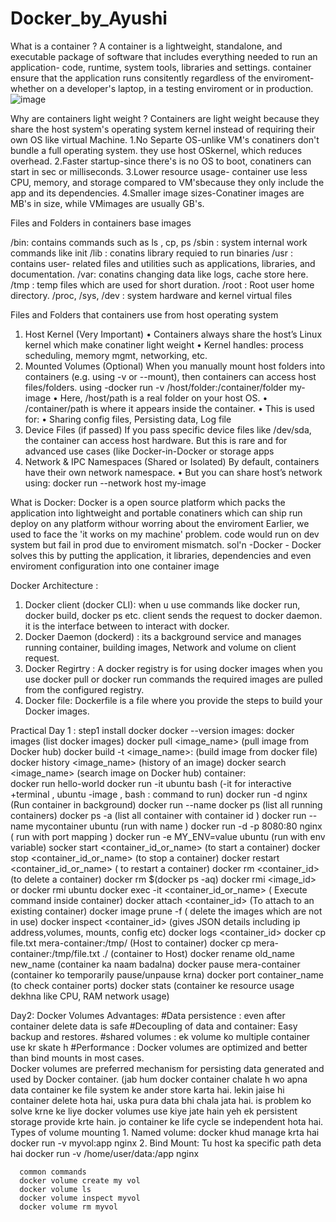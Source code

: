 # Docker_by_Ayushi
What is a container ?
A container is a lightweight, standalone, and executable package of software that includes everything needed to run an application- code, runtime, system tools, libraries and settings.
container ensure that the application runs consitently regardless of the enviroment- whether on a developer's laptop, in a testing enviroment or in production.
![image](https://github.com/user-attachments/assets/1969cc8a-5aad-43be-8da9-363b321ce35d)

Why are containers light weight ?
Containers are light weight because they share the host system's operating system kernel instead of requiring their own OS like virtual Machine.
1.No Separte OS-unlike VM's conatiners don't bundle a full operating system. they use host OSkernel, which reduces overhead.
2.Faster startup-since there's is no OS to boot, conatiners can start in sec or milliseconds.
3.Lower resource usage- container use less CPU, memory, and storage compared to VM'sbecause they only include the app and its dependencies.
4.Smaller image sizes-Conatiner images are MB's in size, while VMimages are usually GB's.

Files and Folders in containers base images

/bin: contains commands such as ls , cp, ps
/sbin : system internal work commands like init
/lib : conatins library requied to run binaries
/usr : contains user- related files and utilities such as applications, libraries, and documentation.
/var: conatins changing data like logs, cache store here.
/tmp : temp files which are used for short duration.
/root : Root user home directory.
/proc, /sys, /dev : system hardware and kernel virtual files  

Files and Folders that containers use from host operating system
1. Host Kernel (Very Important)
• Containers always share the host’s Linux kernel which make conatiner light weight
• Kernel handles: process scheduling, memory mgmt, networking, etc.
2. Mounted Volumes (Optional)
When you manually mount host folders into containers (e.g. using -v or --mount), then containers can access host files/folders. using -docker run -v /host/folder:/container/folder my-image
•	Here, /host/path is a real folder on your host OS.
•	/container/path is where it appears inside the container.
•	This is used for:
•	Sharing config files, Persisting data,	Log file
3. Device Files (if passed)
If you pass specific device files like /dev/sda, the container can access host hardware. But this is rare and for advanced use cases (like Docker-in-Docker or storage apps
4. Network & IPC Namespaces (Shared or Isolated)
By default, containers have their own network namespace.
•	But you can share host’s network using:
docker run --network host my-image

What is Docker: Docker is a open source platform which packs the application into lightweight and portable conatiners which can ship run deploy on any platform withour worring about the enviroment
Earlier, we used to face the 'it works on my machine' problem. code would run on dev system but fail in prod due to enviroment mismatch.
sol'n -Docker - Docker solves this by putting the application, it libraries, dependencies and even enviroment configuration into one container image 


Docker Architecture :
1. Docker client (docker CLI): when u use commands like docker run, docker build, docker ps etc. client sends the request to docker daemon. it is the interface between to interact with docker.
2. Docker Daemon (dockerd) : its a background service and manages running container, building images, Network and volume on client request.
3. Docker Regirtry : A docker registry is for using docker images when you use docker pull or docker run commands the required images are pulled from the configured registry.
4. Docker file: Dockerfile is a file where you provide the steps to build your Docker images.

Practical
Day 1 : 
step1 install docker
       docker --version
     images:
       docker images (list docker images)
       docker pull <image_name> (pull image from Docker hub)
       docker build -t <image_name>:<tag> (build image from docker file)
       docker history <image_name> (history of an image)
       docker search <image_name> (search image on Docker hub)
     container:  
       docker run hello-world
       docker run -it ubuntu bash (-it for interactive +terminal , ubuntu -image , bash : command to run)
       docker run -d nginx (Run container in background)
       docker run --name 
       docker ps (list all running containers)
       docker ps -a (list all container with container id )
       docker run --name mycontainer ubuntu (run with name )
       docker run -d -p 8080:80 nginx ( run with port mapping )
       docker run -e MY_ENV=value ubuntu (run with env variable)
       socker start <container_id_or_name> (to start a container)
       docker stop <container_id_or_name>  (to stop a container)
       docker restart <container_id_or_name> ( to restart a container)
       docker rm <container_id> (to delete a container)
       docker rm $(docker ps -aq)
       docker rmi <image_id> or docker rmi ubuntu
       docker exec -it <container_id_or_name> ( Execute command inside container)
       docker attach <container_id> (To attach to an existing container)
       docker image prune -f ( delete the images which are not in use)
       docker inspect <container_id> (gives JSON details including ip address,volumes, mounts, config etc)
       docker logs <container_id>
       docker cp file.txt mera-container:/tmp/ (Host to container)
       docker cp mera-container:/tmp/file.txt ./ (container to Host)
       docker rename old_name new_name (container ka naam badalna)
       docker pause mera-container (container ko temporarily pause/unpause krna)
       docker port container_name (to check container ports)
       docker stats (container ke resource usage dekhna like CPU, RAM network usage)


Day2: Docker Volumes
  Advantages: 
  #Data persistence : even after container delete data is safe
  #Decoupling of data and container: Easy backup and restores.
  #shared volumes : ek volume ko multiple container use kr skate h
  #Performance : Docker volumes are optimized and better than bind mounts in most cases.  
      Docker volumes are preferred mechanism for persisting data generated and used by Docker container. (jab hum docker container chalate h wo apna data container ke file system ke ander store karta hai. lekin jaise hi container delete hota hai, uska pura data bhi 
      chala jata hai. is problem ko solve krne ke liye docker volumes use kiye jate hain yeh ek persistent storage provide krte hain. jo container ke life cycle se independent hota hai.
      Types of volume mounting 
      1. Named volume: docker khud manage krta hai 
      docker run -v myvol:app nginx
      2. Bind Mount: Tu host ka specific path deta hai
      docker run -v /home/user/data:/app nginx

      common commands 
      docker volume create my vol 
      docker volume ls
      docker volume inspect myvol
      docker volume rm myvol
      
       
      
       
       
       
       
